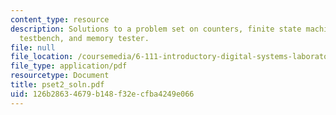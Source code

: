 ```yaml
---
content_type: resource
description: Solutions to a problem set on counters, finite state machines, Verilog
  testbench, and memory tester.
file: null
file_location: /coursemedia/6-111-introductory-digital-systems-laboratory-spring-2006/126b28634679b148f32ecfba4249e066_pset2_soln.pdf
file_type: application/pdf
resourcetype: Document
title: pset2_soln.pdf
uid: 126b2863-4679-b148-f32e-cfba4249e066
---
```

